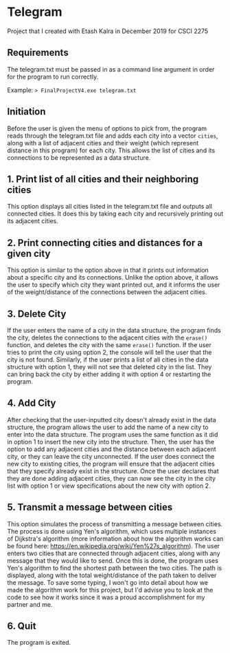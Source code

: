 # Telegram
Project that I created with Etash Kalra in December 2019 for CSCI 2275

## Requirements
The telegram.txt must be passed in as a command line argument in order for the program to run correctly.

Example: `> FinalProjectV4.exe telegram.txt`

## Initiation
Before the user is given the menu of options to pick from, the program reads through the telegram.txt file and adds each city into a vector `cities`, along with a list of adjacent cities and their weight (which represent distance in this program) for each city. This allows the list of cities and its connections to be represented as a data structure.

## 1. Print list of all cities and their neighboring cities
This option displays all cities listed in the telegram.txt file and outputs all connected cities. It does this by taking each city and recursively printing out its adjacent cities.

## 2. Print connecting cities and distances for a given city
This option is similar to the option above in that it prints out information about a specific city and its connections. Unlike the option above, it allows the user to specify which city they want printed out, and it informs the user of the weight/distance of the connections between the adjacent cities.

## 3. Delete City
If the user enters the name of a city in the data structure, the program finds the city, deletes the connections to the adjacent cities with the `erase()` function, and deletes the city with the same `erase()` function. If the user tries to print the city using option 2, the console will tell the user that the city is not found. Similarly, if the user prints a list of all cities in the data structure with option 1, they will not see that deleted city in the list. They can bring back the city by either adding it with option 4 or restarting the program.

## 4. Add City
After checking that the user-inputted city doesn't already exist in the data structure, the program allows the user to add the name of a new city to enter into the data structure. The program uses the same function as it did in option 1 to insert the new city into the structure. Then, the user has the option to add any adjacent cities and the distance between each adjacent city, or they can leave the city unconnected. If the user does connect the new city to existing cities, the program will ensure that the adjacent cities that they specify already exist in the structure. Once the user declares that they are done adding adjacent cities, they can now see the city in the city list with option 1 or view specifications about the new city with option 2.

## 5. Transmit a message between cities
This option simulates the process of transmitting a message between cities. The process is done using Yen's algorithm, which uses multiple instances of Dijkstra's algorithm (more information about how the algorithm works can be found here: https://en.wikipedia.org/wiki/Yen%27s_algorithm). The user enters two cities that are connected through adjacent cities, along with any message that they would like to send. Once this is done, the program uses Yen's algorithm to find the shortest path between the two cities. The path is displayed, along with the total weight/distance of the path taken to deliver the message. To save some typing, I won't go into detail about how we made the algorithm work for this project, but I'd advise you to look at the code to see how it works since it was a proud accomplishment for my partner and me.

## 6. Quit
The program is exited.
